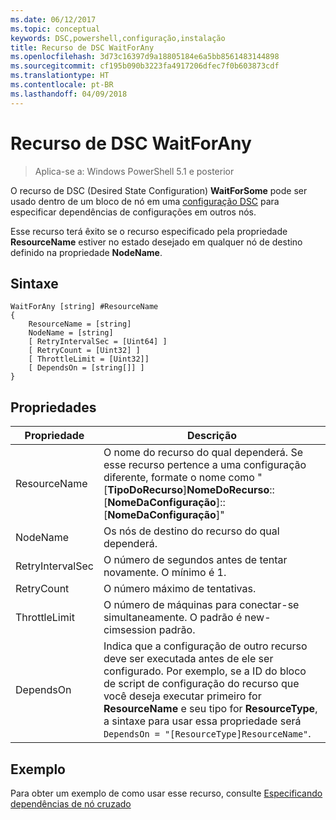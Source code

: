 ```yaml
---
ms.date: 06/12/2017
ms.topic: conceptual
keywords: DSC,powershell,configuração,instalação
title: Recurso de DSC WaitForAny
ms.openlocfilehash: 3d73c16397d9a18805184e6a5bb8561483144898
ms.sourcegitcommit: cf195b090b3223fa4917206dfec7f0b603873cdf
ms.translationtype: HT
ms.contentlocale: pt-BR
ms.lasthandoff: 04/09/2018
---
```

# <a name="dsc-waitforany-resource"></a>Recurso de DSC WaitForAny

> Aplica-se a: Windows PowerShell 5.1 e posterior

O recurso de DSC (Desired State Configuration) **WaitForSome** pode ser usado dentro de um bloco de nó em uma [configuração DSC](configurations.md) para especificar dependências de configurações em outros nós.

Esse recurso terá êxito se o recurso especificado pela propriedade **ResourceName** estiver no estado desejado em qualquer nó de destino definido na propriedade **NodeName**.


## <a name="syntax"></a>Sintaxe

```
WaitForAny [string] #ResourceName
{
    ResourceName = [string]
    NodeName = [string]
    [ RetryIntervalSec = [Uint64] ]
    [ RetryCount = [Uint32] ]
    [ ThrottleLimit = [Uint32]]
    [ DependsOn = [string[]] ]
}
```

## <a name="properties"></a>Propriedades

|  Propriedade  |  Descrição   |
|---|---|
| ResourceName| O nome do recurso do qual dependerá. Se esse recurso pertence a uma configuração diferente, formate o nome como "[__TipoDoRecurso__]__NomeDoRecurso__::[__NomeDaConfiguração__]::[__NomeDaConfiguração__]"|
| NodeName| Os nós de destino do recurso do qual dependerá.|
| RetryIntervalSec| O número de segundos antes de tentar novamente. O mínimo é 1.|
| RetryCount| O número máximo de tentativas.|
| ThrottleLimit| O número de máquinas para conectar-se simultaneamente. O padrão é new-cimsession padrão.|
| DependsOn | Indica que a configuração de outro recurso deve ser executada antes de ele ser configurado. Por exemplo, se a ID do bloco de script de configuração do recurso que você deseja executar primeiro for __ResourceName__ e seu tipo for __ResourceType__, a sintaxe para usar essa propriedade será `DependsOn = "[ResourceType]ResourceName"`.|


## <a name="example"></a>Exemplo

Para obter um exemplo de como usar esse recurso, consulte [Especificando dependências de nó cruzado](crossNodeDependencies.md)